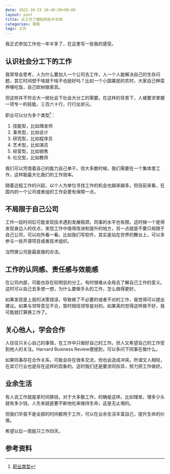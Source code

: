 ```yaml
---
date: 2022-10-23 10:40:50+08:00
layout: post
title: 从工作了解到的些许东西
categories: 随笔
tags: 工作
---
```


我正式参加工作也一年半多了，在这里写一些我的感受。

## 认识社会分工下的工作

我常常会思考，人为什么要加入一个公司去工作，人一个人能解决自己的生存问题，其它时间想干啥就干啥不也挺好吗？比如一个小国寡民的农村，大家自己种菜养殖吃饭，自己砍树做家具。

但这样并不符合大一统社会下社会大分工的需要。在这样的背景下，人被要求掌握一项专一的技能，三百六十行，行行出状元。

职业可以分为多个类型[^baidu]：

1. 技能型，比如理发师
2. 事务型，比如会计
3. 研究型，比如程序员
4. 艺术型，比如演员
5. 经营型，比如销售
6. 社交型，比如教师

我们可以凭借着自己的能力自己单干。但大多数时候，我们需要在一个集体里工作，这样能最大化我们的工作效率。

随着远程工作的兴起，以个人为单位寻找工作的机会也越来越多。但目前来看，在国内的一个公司或者组织工作会更有保障一点。

## 不局限于自己公司

工作一段时间后可能发现技术遇到发展瓶颈，同事的水平也有限。这时候一个是得发现身边人的优点，发现工作中值得改进和提升的地方，另一点就是不要只局限于自己公司，可以向外看一看。比如我们写软件，其实是站在世界的舞台上，可以多参与一些开源项目或者技术组织。

当然换公司是最直接的办法。

## 工作的认同感、责任感与效能感

在公司内部，可能也存在较明显的分工。有时很难从全局去了解自己工作的意义。这时可以自己去多想一想，为什么要做手头的工作，怎么做得更好。

如果发现是上层的决策错误，导致做了不必要的或者不对的工作，我觉得可以提出建议。如果与领导意见不合，暂时相信领导是对的。如果真的觉得这样做不好，我可能就打算换工作了。

## 关心他人，学会合作

人往往只关心自己的事情，在工作中只做好自己的工作。但人又希望自己的工作受到他人的关注。Harvard Business Review便提到，可以多问下同事在做什么。

如果同事存在合作关系，可能会存在很多交流，但也会造成冲突。所谓文人相轻，在其它行业也是存在这样的现象的。这时我们还是要求同存异，努力把工作做好。

## 业余生活

有人说工作就是拿时间换钱，对于大多数工作，的确是这样。比如理发，理多少头就有多少钱。人生来就是要不断地吃来维持生命，这是无止境的。

但我们毕竟不是全部的时间都用于工作，可以在业余生活丰富自己，提升生命的价值。

希望以后一周能只工作四天。


## 参考资料

[^baidu]: [职业类型](https://baike.baidu.com/item/%E8%81%8C%E4%B8%9A%E7%B1%BB%E5%9E%8B)
